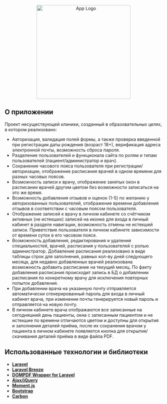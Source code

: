 <p align="center"><a href="#" target="_blank"><img src="https://blotos.ru/wp-content/uploads/f/b/d/fbdb60147c4e1e4b924f6b85991ae9e0.png" width="300" alt="App Logo"></a></p>

## О приложении

Проект несуществующей клиники, созданный в образовательных целях, в котором реализовано:

- Авторизация, валидация полей формы, а также проверка введенной при регистрации даты рождения (возраст 18+), верификация адреса электронной почты, возможность сброса пароля.
- Разделение пользователей и функционала сайта по ролям и типам пользователей (пациент/администратор и врач).
- Сохранение часового пояса пользователя при регистрации/авторизации, отображение расписания врачей в одном времени для разных часовых поясов.
- Возможность записи к врачу, отображение занятых окон в расписании врачей другим цветом без возможности записаться на это же время.
- Возможность добавления отзывов и оценок (1-5) по желанию у авторизованных пользователей, отображение времени добавления отзывов в соответствии с часовым поясом пользователя.
- Отображение записей к врачу в личном кабинете со счётчиком активных (не истекших) записей на иконке для входа в личный кабинет в разделе навигации, возможность отмены не истекшей записи. Приветствие пользователя в личном кабинете зависимости от времени суток в его часовом поясе.
- Возможность добавления, редактирования и удаления специальностей, врачей, расписания у пользователей с ролью администратор. Добавление расписания реализовано в виде таблицы строк для заполнения, равных кол-ву дней следующего месяца, для недавно добавленных врачей реализована возможность добавить расписание на текущий месяц. По факту добавления расписания происходит запись в БД о добавлении расписания по конкретному врачу для исключения повторных попыток добавления.
- При добавлении врача на указанную почту отправляется автоматически сгенерированный пароль для входа в личный кабинет врача, при изменении почты генерируется новый пароль и отправляется на новую почту.
- В личном кабинете врача отображаются все записанные на сегодняшний день пациенты, окна с записанным пациентом и не истекшие по времени отличаются цветом и доступны для открытия и заполнения деталей приёма, после их сохранения врачом у пациента в личном кабинете появляется кнопка для открытия/скачивания деталей приёма в виде файла PDF.



## Использованные технологии и библиотеки

- **[Laravel](https://laravel.com/)**
- **[Laravel Breeze](https://github.com/laravel/breeze)**
- **[DOMPDF Wrapper for Laravel](https://github.com/barryvdh/laravel-dompdf)**
- **[Ajax/jQuery](https://jquery.com/)**
- **[Moment.js](https://momentjs.com/)**
- **[Bootstrap](https://getbootstrap.com/)**
- **[Carbon](https://carbon.nesbot.com/docs/)**
